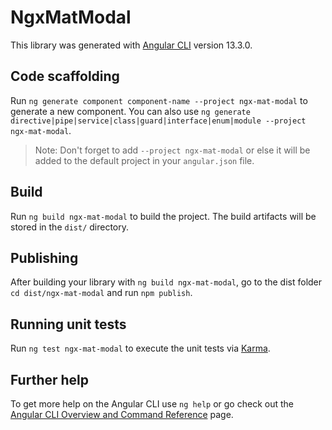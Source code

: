 # NgxMatModal

This library was generated with [Angular CLI](https://github.com/angular/angular-cli) version 13.3.0.

## Code scaffolding

Run `ng generate component component-name --project ngx-mat-modal` to generate a new component. You can also use `ng generate directive|pipe|service|class|guard|interface|enum|module --project ngx-mat-modal`.
> Note: Don't forget to add `--project ngx-mat-modal` or else it will be added to the default project in your `angular.json` file. 

## Build

Run `ng build ngx-mat-modal` to build the project. The build artifacts will be stored in the `dist/` directory.

## Publishing

After building your library with `ng build ngx-mat-modal`, go to the dist folder `cd dist/ngx-mat-modal` and run `npm publish`.

## Running unit tests

Run `ng test ngx-mat-modal` to execute the unit tests via [Karma](https://karma-runner.github.io).

## Further help

To get more help on the Angular CLI use `ng help` or go check out the [Angular CLI Overview and Command Reference](https://angular.io/cli) page.
